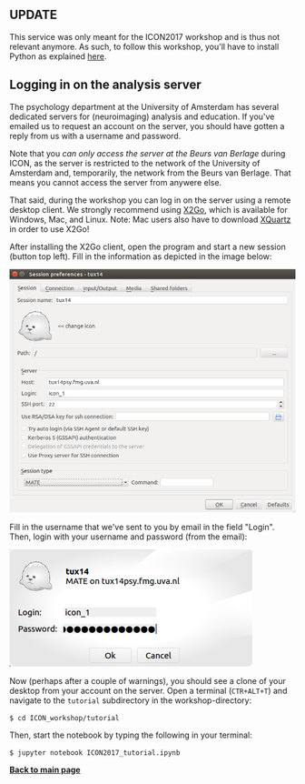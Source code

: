 ## UPDATE
This service was only meant for the ICON2017 workshop and is thus not relevant anymore. As such, to follow this workshop,
you'll have to install Python as explained [here](configure_python.md).

## Logging in on the analysis server
The psychology department at the University of Amsterdam has several dedicated servers for (neuroimaging) analysis and education.
If you've emailed us to request an account on the server, you should have gotten a reply from us with a username and password.

Note that you *can only access the server at the Beurs van Berlage* during ICON, as the server is restricted to the network of
the University of Amsterdam and, temporarily, the network from the Beurs van Berlage. That means you cannot access the server from
anywere else.

That said, during the workshop you can log in on the server using a remote desktop client. We strongly recommend using [X2Go](http://wiki.x2go.org/doku.php/download:start),
which is available for Windows, Mac, and Linux. Note: Mac users also have to download [XQuartz](https://www.xquartz.org/) in order to use X2Go!

After installing the X2Go client, open the program and start a new session (button top left). Fill in the information as depicted in the image below:

![](x2go.png)

Fill in the username that we've sent to you by email in the field "Login". Then, login with your username and password (from the email):

![](x2go2.png)

Now (perhaps after a couple of warnings), you should see a clone of your desktop from your account on the server.
Open a terminal (`CTR+ALT+T`) and navigate to the `tutorial` subdirectory in the workshop-directory:

    $ cd ICON_workshop/tutorial

Then, start the notebook by typing the following in your terminal:

    $ jupyter notebook ICON2017_tutorial.ipynb

**[Back to main page](README.md)**
